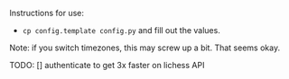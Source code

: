 Instructions for use:
* `cp config.template config.py` and fill out the values.

Note: if you switch timezones, this may screw up a bit. That seems okay.

TODO:
[] authenticate to get 3x faster on lichess API
